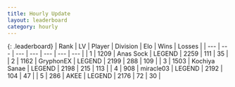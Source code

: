 ```yaml
---
title: Hourly Update
layout: leaderboard
category: hourly
---
```


{: .leaderboard}
| Rank | LV | Player | Division | Elo | Wins | Losses |
| --- | --- | --- | --- | --- | --- | --- |
| <span data-change="0">1</span> | 1209 | <span title="ID: 203132">Anas Sock</span> | LEGEND | <span data-change="0">2259</span> | <span data-change="0">111</span> | <span data-change="0">35</span> |
| <span data-change="0">2</span> | 1162 | <span title="ID: 315148">GryphonEX</span> | LEGEND | <span data-change="-25">2199</span> | <span data-change="2">288</span> | <span data-change="4">109</span> |
| <span data-change="8">3</span> | 1503 | <span title="ID: 164871">Kochiya Sanae</span> | LEGEND | <span data-change="49">2198</span> | <span data-change="7">215</span> | <span data-change="1">113</span> |
| <span data-change="0">4</span> | 908 | <span title="ID: 416373">miracle03</span> | LEGEND | <span data-change="9">2192</span> | <span data-change="1">104</span> | <span data-change="0">47</span> |
| <span data-change="0">5</span> | 286 | <span title="ID: 455100">AKEE</span> | LEGEND | <span data-change="0">2176</span> | <span data-change="0">72</span> | <span data-change="0">30</span> |